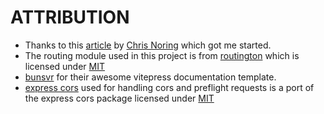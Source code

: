 # ATTRIBUTION

- Thanks to this [article](https://dev.to/itnext/how-you-can-build-your-own-web-framework-for-node-js-19e3) by [Chris Noring](https://dev.to/softchris) which got me started.
- The routing module used in this project is from [routington](https://github.com/pillarjs/routington) which is licensed under [MIT](https://github.com/pillarjs/routington/blob/master/LICENSE)
- [bunsvr](https://github.com/bunsvr) for their awesome vitepress documentation template.
- [express cors](https://github.com/expressjs/cors) used for handling cors and preflight requests is a port of the express cors package licensed under [MIT](https://github.com/expressjs/cors/blob/master/LICENSE)